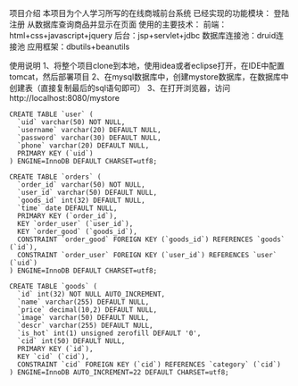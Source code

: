项目介绍
本项目为个人学习所写的在线商城前台系统
已经实现的功能模块：
    登陆
    注册
    从数据库查询商品并显示在页面
使用的主要技术：
    前端：html+css+javascript+jquery
    后台：jsp+servlet+jdbc
    数据库连接池：druid连接池
    应用框架：dbutils+beanutils
    
使用说明
1、将整个项目clone到本地，使用idea或者eclipse打开，在IDE中配置tomcat，然后部署项目
2、在mysql数据库中，创建mystore数据库，在数据库中创建表（直接复制最后的sql语句即可）
3、在打开浏览器，访问 http://localhost:8080/mystore
    
    CREATE TABLE `user` (
      `uid` varchar(50) NOT NULL,
      `username` varchar(20) DEFAULT NULL,
      `password` varchar(30) DEFAULT NULL,
      `phone` varchar(20) DEFAULT NULL,
      PRIMARY KEY (`uid`)
    ) ENGINE=InnoDB DEFAULT CHARSET=utf8;
    
    CREATE TABLE `orders` (
      `order_id` varchar(50) NOT NULL,
      `user_id` varchar(50) DEFAULT NULL,
      `goods_id` int(32) DEFAULT NULL,
      `time` date DEFAULT NULL,
      PRIMARY KEY (`order_id`),
      KEY `order_user` (`user_id`),
      KEY `order_good` (`goods_id`),
      CONSTRAINT `order_good` FOREIGN KEY (`goods_id`) REFERENCES `goods` (`id`),
      CONSTRAINT `order_user` FOREIGN KEY (`user_id`) REFERENCES `user` (`uid`)
    ) ENGINE=InnoDB DEFAULT CHARSET=utf8;
    
    CREATE TABLE `goods` (
      `id` int(32) NOT NULL AUTO_INCREMENT,
      `name` varchar(255) DEFAULT NULL,
      `price` decimal(10,2) DEFAULT NULL,
      `image` varchar(50) DEFAULT NULL,
      `descr` varchar(255) DEFAULT NULL,
      `is_hot` int(1) unsigned zerofill DEFAULT '0',
      `cid` int(50) DEFAULT NULL,
      PRIMARY KEY (`id`),
      KEY `cid` (`cid`),
      CONSTRAINT `cid` FOREIGN KEY (`cid`) REFERENCES `category` (`cid`)
    ) ENGINE=InnoDB AUTO_INCREMENT=22 DEFAULT CHARSET=utf8;
    
